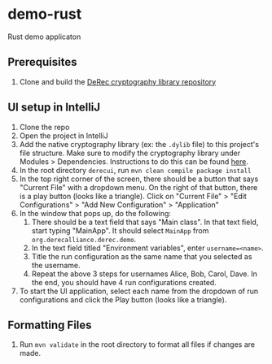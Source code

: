 # demo-rust
Rust demo applicaton
## Prerequisites
1. Clone and build the [DeRec cryptography library repository](https://github.com/derecalliance/cryptography)

## UI setup in IntelliJ
1. Clone the repo
2. Open the project in IntelliJ
3. Add the native cryptography library (ex: the `.dylib` file) to this project's file structure. Make sure to modify the cryptography library under Modules > Dependencies. Instructions to do this can be found [here](https://www.jetbrains.com/help/idea/library.html#add_classes_to_libraries).
4. In the root directory `derecui`, run `mvn clean compile package install`
5. In the top right corner of the screen, there should be a button that says "Current File" with a dropdown menu. On the right of that button, there is a play button (looks like a triangle). Click on "Current File" > "Edit Configurations" > "Add New Configuration" > "Application"
6. In the window that pops up, do the following:
   1. There should be a text field that says "Main class". In that text field, start typing "MainApp". It should
      select `MainApp` from `org.derecalliance.derec.demo`.
   2. In the text field titled "Environment variables", enter `username=<name>`.
   3. Title the run configuration as the same name that you selected as the username.
   4. Repeat the above 3 steps for usernames Alice, Bob, Carol, Dave. In the end, you should have 4 run
      configurations created.
7. To start the UI application, select each name from the dropdown of run configurations and click the Play button
   (looks like a triangle).

## Formatting Files
1. Run `mvn validate` in the root directory to format all files if changes are made.
